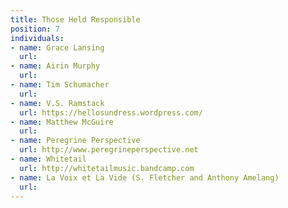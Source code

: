 ```yaml
---
title: Those Held Responsible
position: 7
individuals:
- name: Grace Lansing
  url: 
- name: Airin Murphy
  url: 
- name: Tim Schumacher
  url: 
- name: V.S. Ramstack
  url: https://hellosundress.wordpress.com/
- name: Matthew McGuire
  url: 
- name: Peregrine Perspective
  url: http://www.peregrineperspective.net
- name: Whitetail
  url: http://whitetailmusic.bandcamp.com
- name: La Voix et La Vide (S. Fletcher and Anthony Amelang)
  url: 
---
```


